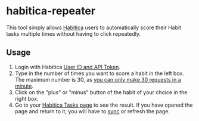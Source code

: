 # habitica-repeater

This tool simply allows [Habitica](https://habitica.com/) users to automatically score their Habit tasks multiple times without having to click repeatedly.

## Usage

1. Login with Habitica [User ID and API Token](https://habitica.com/user/settings/api).
2. Type in the number of times you want to score a habit in the left box. The maximum number is 30, as [you can only make 30 requests in a minute](<https://habitica.fandom.com/wiki/User_blog:LadyAlys/Rate_Limiting_(Intentional_Slow-Downs)_in_Some_Third-Party_Tools>).
3. Click on the "plus" or "minus" button of the habit of your choice in the right box.
4. Go to your [Habitica Tasks page](https://habitica.com/) to see the result. If you have opened the page and return to it, you will have to [sync](https://habitica.fandom.com/wiki/Sync) or refresh the page.
